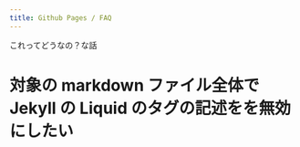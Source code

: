 ```yaml
---
title: Github Pages / FAQ
---
```


これってどうなの？な話

対象の markdown ファイル全体で Jekyll の Liquid のタグの記述をを無効にしたい
================================================================================

